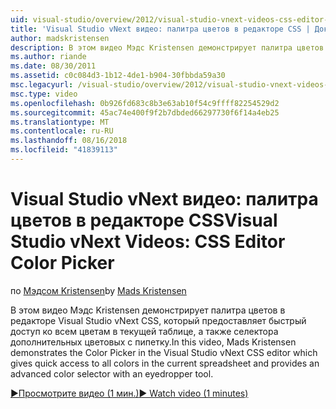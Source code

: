```yaml
---
uid: visual-studio/overview/2012/visual-studio-vnext-videos-css-editor-color-picker
title: 'Visual Studio vNext видео: палитра цветов в редакторе CSS | Документация Майкрософт'
author: madskristensen
description: В этом видео Мэдс Kristensen демонстрирует палитра цветов в редакторе Visual Studio vNext CSS, который отображает цвета в текущей таблице и предоставляет...
ms.author: riande
ms.date: 08/30/2011
ms.assetid: c0c084d3-1b12-4de1-b904-30fbbda59a30
msc.legacyurl: /visual-studio/overview/2012/visual-studio-vnext-videos-css-editor-color-picker
msc.type: video
ms.openlocfilehash: 0b926fd683c8b3e63ab10f54c9ffff82254529d2
ms.sourcegitcommit: 45ac74e400f9f2b7dbded66297730f6f14a4eb25
ms.translationtype: MT
ms.contentlocale: ru-RU
ms.lasthandoff: 08/16/2018
ms.locfileid: "41839113"
---
```

<a name="visual-studio-vnext-videos-css-editor-color-picker"></a><span data-ttu-id="83d4b-103">Visual Studio vNext видео: палитра цветов в редакторе CSS</span><span class="sxs-lookup"><span data-stu-id="83d4b-103">Visual Studio vNext Videos: CSS Editor Color Picker</span></span>
====================
<span data-ttu-id="83d4b-104">по [Мэдсом Kristensen](https://github.com/madskristensen)</span><span class="sxs-lookup"><span data-stu-id="83d4b-104">by [Mads Kristensen](https://github.com/madskristensen)</span></span>

<span data-ttu-id="83d4b-105">В этом видео Мэдс Kristensen демонстрирует палитра цветов в редакторе Visual Studio vNext CSS, который предоставляет быстрый доступ ко всем цветам в текущей таблице, а также селектора дополнительных цветовых с пипетку.</span><span class="sxs-lookup"><span data-stu-id="83d4b-105">In this video, Mads Kristensen demonstrates the Color Picker in the Visual Studio vNext CSS editor which gives quick access to all colors in the current spreadsheet and provides an advanced color selector with an eyedropper tool.</span></span>

[<span data-ttu-id="83d4b-106">&#9654;Просмотрите видео (1 мин.)</span><span class="sxs-lookup"><span data-stu-id="83d4b-106">&#9654; Watch video (1 minutes)</span></span>](https://channel9.msdn.com/Blogs/ASP-NET-Site-Videos/visual-studio-vnext-videos-css-editor-color-picker)
